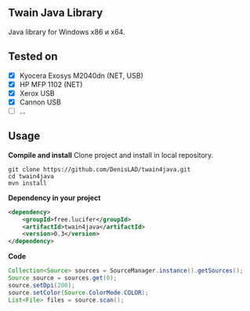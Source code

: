 ## Twain Java Library
Java library for Windows x86 и x64. 

## Tested on
- [x] Kyocera Exosys M2040dn (NET, USB)
- [x] HP MFP 1102 (NET)
- [x] Xerox USB
- [x] Cannon USB
- [ ] ...

## Usage
**Compile and install**
Clone project and install in local repository.

```shell
git clone https://github.com/DenisLAD/twain4java.git
cd twain4java
mvn install
```

**Dependency in your project**
```xml
<dependency>
    <groupId>free.lucifer</groupId>
    <artifactId>twain4java</artifactId>
    <version>0.3</version>
</dependency>

```
**Code**
```java
Collection<Source> sources = SourceManager.instance().getSources();
Source source = sources.get(0);
source.setDpi(200);
source.setColor(Source.ColorMode.COLOR);
List<File> files = source.scan();
```
